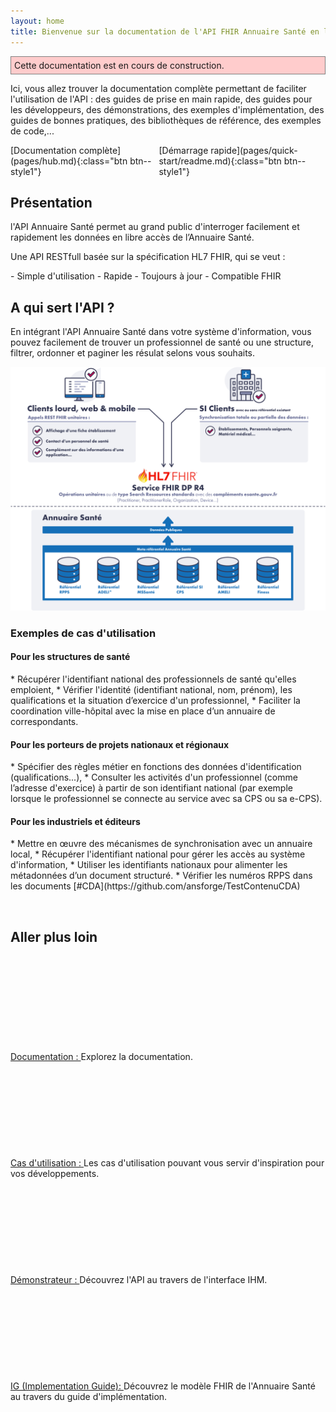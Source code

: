 ```yaml
---
layout: home
title: Bienvenue sur la documentation de l'API FHIR Annuaire Santé en libre accès
---
```


<p style="background-color: #ffcccc; border:1px solid grey; padding: 5px; max-width: 790px;">
Cette documentation est en cours de construction.
</p>

Ici, vous allez trouver la documentation complète permettant de faciliter l'utilisation de l'API : des guides de prise en main rapide, des guides pour les développeurs, des démonstrations, des exemples d'implémentation, des guides de bonnes pratiques, des bibliothèques de référence, des exemples de code,...

<div style="display: flex; justify-content: space-around;" class="m-5">
<div markdown="1">
[Documentation complète](pages/hub.md){:class="btn  btn--style1"}
</div>
<div markdown="1">
[Démarrage rapide](pages/quick-start/readme.md){:class="btn  btn--style1"}
</div>
</div>

## Présentation

l'API Annuaire Santé permet au grand public d'interroger facilement et rapidement les données en libre accès de l’Annuaire Santé. 

Une API RESTfull  basée sur la spécification HL7 FHIR, qui se veut : 
<div class="wysiwyg"  markdown="1">
- Simple d'utilisation
- Rapide  
- Toujours à jour
- Compatible FHIR
</div>


## A qui sert l'API ?

En intégrant l'API Annuaire Santé dans votre système d'information, vous pouvez facilement de trouver un professionnel de santé ou une structure, filtrer, ordonner et paginer les résulat selons vous souhaits.

![](./assets/img/home-schema.png)

### Exemples de cas d'utilisation

<div class="row"><div class="col-sm" markdown="1">

#### Pour les structures de santé

<div class="wysiwyg"  markdown="1">
* Récupérer l'identifiant national des professionnels de santé qu'elles emploient,
* Vérifier l'identité (identifiant national, nom, prénom), les qualifications et la situation d’exercice d'un professionnel,
* Faciliter la coordination ville-hôpital avec la mise en place d’un annuaire de correspondants.
</div>

</div><div class="col-sm" markdown="1">

#### Pour les porteurs de projets nationaux et régionaux

<div class="wysiwyg" markdown="1">
* Spécifier des règles métier en fonctions des données d'identification (qualifications...),
* Consulter les activités d'un professionnel (comme l’adresse d'exercice) à partir de son identifiant national (par exemple lorsque le professionnel se connecte au service avec sa CPS ou sa e-CPS).
</div>

</div><div class="col-sm" markdown="1">

#### Pour les industriels et éditeurs

<div class="wysiwyg" markdown="1">
* Mettre en œuvre des mécanismes de synchronisation avec un annuaire local,
* Récupérer l'identifiant national pour gérer les accès au système d'information,
* Utiliser les identifiants nationaux pour alimenter les métadonnées d’un document structuré.
* Vérifier les numéros RPPS dans les documents [#CDA](https://github.com/ansforge/TestContenuCDA)
</div>


</div></div>



&nbsp;

## Aller plus loin


<div class="row">
    <div class="col col-12 col-md-3">
        <svg class="svg-icon svg-edit" aria-hidden="true" focusable="false"><use xlink:href="{{ '/assets/ans/svg-icons/icon-sprite.svg#edit' | relative_url }}"></use></svg><br/>
        <span  class="doc-section-title"><a href="./pages/hub.html">Documentation : </a></span>
        Explorez la documentation.
    </div>
    <div class="col col-12 col-md-3">
        <svg class="svg-icon svg-edit" aria-hidden="true" focusable="false"><use xlink:href="{{ '/assets/ans/svg-icons/icon-sprite.svg#folder' | relative_url }}"></use></svg><br/>
        <span  class="doc-section-title"><a href="./pages/hub.html">Cas d'utilisation : </a></span>
        Les cas d'utilisation pouvant vous servir d'inspiration pour vos développements.
    </div>
    <div class="col col-12 col-md-3">
        <svg class="svg-icon svg-edit" aria-hidden="true" focusable="false"><use xlink:href="{{ '/assets/ans/svg-icons/icon-sprite.svg#view-projection' | relative_url }}"></use></svg><br/>
        <span  class="doc-section-title"><a href="https://portail.openfhir.annuaire.sante.fr/" target="_blank">Démonstrateur : </a></span>
        Découvrez l'API au travers de l'interface IHM.
    </div>
    <div class="col col-12 col-md-3">
        <svg class="svg-icon svg-edit" aria-hidden="true" focusable="false"><use xlink:href="{{ '/assets/ans/svg-icons/icon-sprite.svg#view-projection' | relative_url }}"></use></svg><br/>
        <span  class="doc-section-title"><a href="https://interop.esante.gouv.fr/ig/fhir/annuaire/" target="_blank">IG (Implementation Guide): </a></span>
        Découvrez le modèle FHIR de l'Annuaire Santé au travers du guide d'implémentation.
    </div>
</div>
